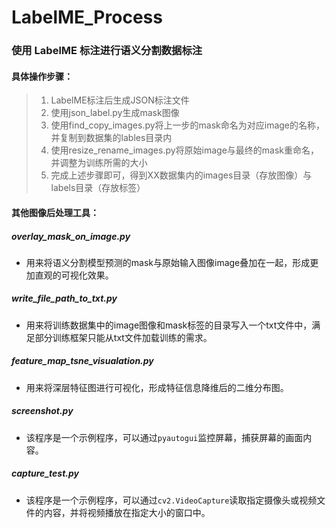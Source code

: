 # LabelME_Process

### 使用 LabelME 标注进行语义分割数据标注

#### 具体操作步骤：

> 1. LabelME标注后生成JSON标注文件
> 2. 使用json_label.py生成mask图像
> 3. 使用find_copy_images.py将上一步的mask命名为对应image的名称，并复制到数据集的lables目录内
> 4. 使用resize_rename_images.py将原始image与最终的mask重命名，并调整为训练所需的大小
> 5. 完成上述步骤即可，得到XX数据集内的images目录（存放图像）与labels目录（存放标签）

#### 其他图像后处理工具：

##### **overlay_mask_on_image.py** 

- 用来将语义分割模型预测的mask与原始输入图像image叠加在一起，形成更加直观的可视化效果。

##### **write_file_path_to_txt.py** 

- 用来将训练数据集中的image图像和mask标签的目录写入一个txt文件中，满足部分训练框架只能从txt文件加载训练的需求。

##### **feature_map_tsne_visualation.py** 

- 用来将深层特征图进行可视化，形成特征信息降维后的二维分布图。

##### **screenshot.py** 
- 该程序是一个示例程序，可以通过`pyautogui`监控屏幕，捕获屏幕的画面内容。

##### **capture_test.py** 
- 该程序是一个示例程序，可以通过`cv2.VideoCapture`读取指定摄像头或视频文件的内容，并将视频播放在指定大小的窗口中。